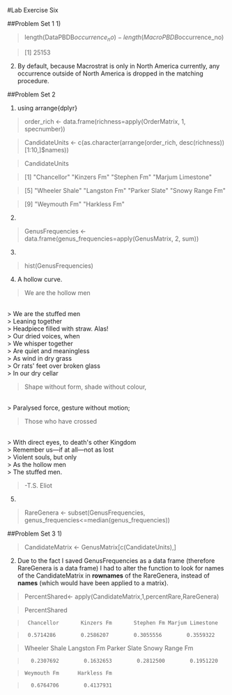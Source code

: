 #Lab Exercise Six

##Problem Set 1
1) 
> length(DataPBDB$occurrence_no)-length(MacroPBDB$occurrence_no)

> [1] 25153

2) By default, because Macrostrat is only in North America currently, any occurrence outside of North America is dropped in the matching procedure. 

##Problem Set 2
1) using arrange{dplyr}
> order_rich <- data.frame(richness=apply(OrderMatrix, 1, specnumber))

> CandidateUnits <- c(as.character(arrange(order_rich, desc(richness))[1:10,]$names))

> CandidateUnits

> [1] "Chancellor"       "Kinzers Fm"       "Stephen Fm"       "Marjum Limestone"

> [5] "Wheeler Shale"    "Langston Fm"      "Parker Slate"     "Snowy Range Fm"  

> [9] "Weymouth Fm"      "Harkless Fm"

2)
> GenusFrequencies <- data.frame(genus_frequencies=apply(GenusMatrix, 2, sum))

3) 
> hist(GenusFrequencies)

4) A hollow curve.
> We are the hollow men
<br />
> We are the stuffed men
<br />
> Leaning together
<br />
> Headpiece filled with straw. Alas!
<br />
> Our dried voices, when
<br />
> We whisper together
<br />
> Are quiet and meaningless
<br />
> As wind in dry grass
<br />
> Or rats' feet over broken glass
<br />
> In our dry cellar

> Shape without form, shade without colour,
<br />
> Paralysed force, gesture without motion;

> Those who have crossed
<br />
> With direct eyes, to death's other Kingdom
<br />
> Remember us—if at all—not as lost
<br />
> Violent souls, but only
<br />
> As the hollow men
<br />
> The stuffed men.

> -T.S. Eliot

5) 
> RareGenera <- subset(GenusFrequencies, genus_frequencies<=median(genus_frequencies))

##Problem Set 3
1)
> CandidateMatrix <- GenusMatrix[c(CandidateUnits),]

2) Due to the fact I saved GenusFrequencies as a data frame (therefore RareGenera is a data frame) I had to alter the function to look for names of the CandidateMatrix in **rownames** of the RareGenera, instead of **names** (which would have been applied to a matrix).
> PercentShared<- apply(CandidateMatrix,1,percentRare,RareGenera)

> PercentShared

>      Chancellor       Kinzers Fm       Stephen Fm Marjum Limestone 
 
>      0.5714286        0.2586207        0.3055556        0.3559322 

>   Wheeler Shale      Langston Fm     Parker Slate   Snowy Range Fm 

>       0.2307692        0.1632653        0.2812500        0.1951220 

>     Weymouth Fm      Harkless Fm 

>       0.6764706        0.4137931 
